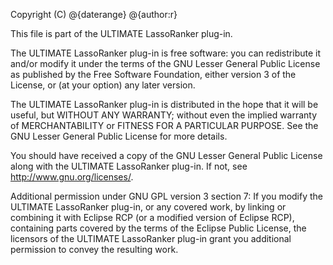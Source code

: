 Copyright (C) @{daterange} @{author:r}

This file is part of the ULTIMATE LassoRanker plug-in.

The ULTIMATE LassoRanker plug-in is free software: you can redistribute it and/or modify
it under the terms of the GNU Lesser General Public License as published
by the Free Software Foundation, either version 3 of the License, or
(at your option) any later version.

The ULTIMATE LassoRanker plug-in is distributed in the hope that it will be useful,
but WITHOUT ANY WARRANTY; without even the implied warranty of
MERCHANTABILITY or FITNESS FOR A PARTICULAR PURPOSE.  See the
GNU Lesser General Public License for more details.

You should have received a copy of the GNU Lesser General Public License
along with the ULTIMATE LassoRanker plug-in. If not, see <http://www.gnu.org/licenses/>.

Additional permission under GNU GPL version 3 section 7:
If you modify the ULTIMATE LassoRanker plug-in, or any covered work, by linking
or combining it with Eclipse RCP (or a modified version of Eclipse RCP), 
containing parts covered by the terms of the Eclipse Public License, the 
licensors of the ULTIMATE LassoRanker plug-in grant you additional permission 
to convey the resulting work.

